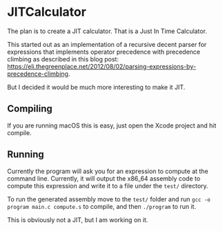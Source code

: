 # JITCalculator

The plan is to create a JIT calculator. That is a Just In Time Calculator. 

This started out as an implementation of a recursive decent parser for expressions that implements operator
precedence with precedence climbing as described in this blog post: https://eli.thegreenplace.net/2012/08/02/parsing-expressions-by-precedence-climbing.

But I decided it would be much more interesting to make it JIT.

## Compiling
If you are running macOS this is easy, just open the Xcode project and hit compile.

## Running
Currently the program will ask you for an expression to compute at the command line. Currently, it will output the x86_64 assembly code to
compute this expression and write it to a file under the `test/` directory.

To run the generated assembly move to the `test/` folder and run  `gcc -o program main.c compute.s` to compile, and then `./program` to
run it. 

This is obviously not a JIT, but I am working on it.

